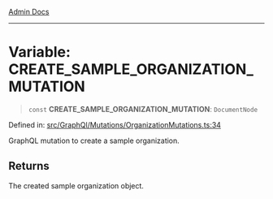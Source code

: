 [Admin Docs](/)

***

# Variable: CREATE\_SAMPLE\_ORGANIZATION\_MUTATION

> `const` **CREATE\_SAMPLE\_ORGANIZATION\_MUTATION**: `DocumentNode`

Defined in: [src/GraphQl/Mutations/OrganizationMutations.ts:34](https://github.com/gautam-divyanshu/talawa-admin/blob/7e5a95aa37ca1c5b95489b6b18ea8cf85fb3559b/src/GraphQl/Mutations/OrganizationMutations.ts#L34)

GraphQL mutation to create a sample organization.

## Returns

The created sample organization object.
